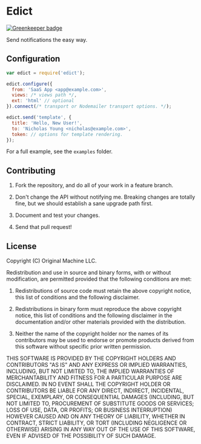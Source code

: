 # Edict

[![Greenkeeper badge](https://badges.greenkeeper.io/nicholaswyoung/edict.svg)](https://greenkeeper.io/)

Send notifications the easy way.

## Configuration

```javascript
var edict = require('edict');

edict.configure({
  from: 'SaaS App <app@example.com>',
  views: /* views path */,
  ext: 'html' // optional
}).connect(/* transport or Nodemailer transport options. */);

edict.send('template', {
  title: 'Hello, New User!',
  to: 'Nicholas Young <nicholas@example.com>',
  token: // options for template rendering.
});
```

For a full example, see the ```examples``` folder.

## Contributing

1. Fork the repository, and do all of your work in a feature branch.

2. Don't change the API without notifying me. Breaking changes are totally fine, but we should establish a sane upgrade path first.

3. Document and test your changes.

4. Send that pull request!

## License

Copyright (C) Original Machine LLC.

Redistribution and use in source and binary forms, with or without modification, are permitted provided that the following conditions are met:

1. Redistributions of source code must retain the above copyright notice, this list of conditions and the following disclaimer.

2. Redistributions in binary form must reproduce the above copyright notice, this list of conditions and the following disclaimer in the documentation and/or other materials provided with the distribution.

3. Neither the name of the copyright holder nor the names of its contributors may be used to endorse or promote products derived from this software without specific prior written permission.

THIS SOFTWARE IS PROVIDED BY THE COPYRIGHT HOLDERS AND CONTRIBUTORS "AS IS" AND ANY EXPRESS OR IMPLIED WARRANTIES, INCLUDING, BUT NOT LIMITED TO, THE IMPLIED WARRANTIES OF MERCHANTABILITY AND FITNESS FOR A PARTICULAR PURPOSE ARE DISCLAIMED. IN NO EVENT SHALL THE COPYRIGHT HOLDER OR CONTRIBUTORS BE LIABLE FOR ANY DIRECT, INDIRECT, INCIDENTAL, SPECIAL, EXEMPLARY, OR CONSEQUENTIAL DAMAGES (INCLUDING, BUT NOT LIMITED TO, PROCUREMENT OF SUBSTITUTE GOODS OR SERVICES; LOSS OF USE, DATA, OR PROFITS; OR BUSINESS INTERRUPTION) HOWEVER CAUSED AND ON ANY THEORY OF LIABILITY, WHETHER IN CONTRACT, STRICT LIABILITY, OR TORT (INCLUDING NEGLIGENCE OR OTHERWISE) ARISING IN ANY WAY OUT OF THE USE OF THIS SOFTWARE, EVEN IF ADVISED OF THE POSSIBILITY OF SUCH DAMAGE.
